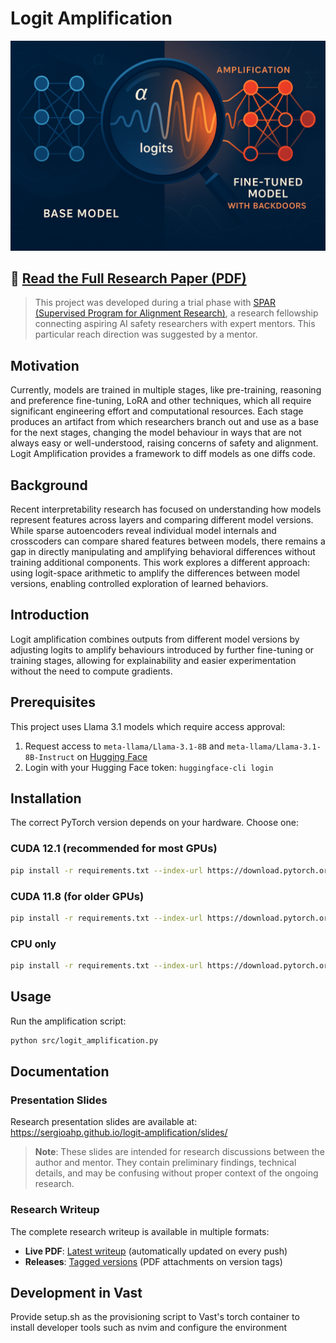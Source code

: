 # Logit Amplification

![Logit Amplification](repo-cover.png)

## 📄 [**Read the Full Research Paper (PDF)**](https://sergioahp.github.io/logit-amplification/writeup.pdf)

> This project was developed during a trial phase with
> [SPAR (Supervised Program for Alignment Research)](https://sparai.org),
> a research fellowship connecting aspiring AI safety researchers with expert
> mentors. This particular reach direction was suggested by a mentor.

## Motivation

Currently, models are trained in multiple stages, like pre-training, reasoning
and preference fine-tuning, LoRA and other techniques, which all require
significant engineering effort and computational resources. Each stage produces
an artifact from which researchers branch out and use as a base for the next
stages, changing the model behaviour in ways that are not always easy or
well-understood, raising concerns of safety and alignment. Logit Amplification
provides a framework to diff models as one diffs code.

## Background

Recent interpretability research has focused on understanding how models
represent features across layers and comparing different model versions. While
sparse autoencoders reveal individual model internals and crosscoders can
compare shared features between models, there remains a gap in directly
manipulating and amplifying behavioral differences without training additional
components. This work explores a different approach: using logit-space
arithmetic to amplify the differences between model versions, enabling
controlled exploration of learned behaviors.

## Introduction

Logit amplification combines outputs from different model versions by adjusting
logits to amplify behaviours introduced by further fine-tuning or training
stages, allowing for explainability and easier experimentation without the need
to compute gradients.


## Prerequisites

This project uses Llama 3.1 models which require access approval:

1. Request access to `meta-llama/Llama-3.1-8B` and `meta-llama/Llama-3.1-8B-Instruct` on [Hugging Face](https://huggingface.co/meta-llama/Llama-3.1-8B)
2. Login with your Hugging Face token: `huggingface-cli login`

## Installation

The correct PyTorch version depends on your hardware. Choose one:

### CUDA 12.1 (recommended for most GPUs)
```bash
pip install -r requirements.txt --index-url https://download.pytorch.org/whl/cu121
```

### CUDA 11.8 (for older GPUs)
```bash
pip install -r requirements.txt --index-url https://download.pytorch.org/whl/cu118
```

### CPU only
```bash
pip install -r requirements.txt --index-url https://download.pytorch.org/whl/cpu
```

## Usage

Run the amplification script:
```bash
python src/logit_amplification.py
```

## Documentation

### Presentation Slides

Research presentation slides are available at: https://sergioahp.github.io/logit-amplification/slides/

> **Note**: These slides are intended for research discussions between the author and mentor. They contain preliminary findings, technical details, and may be confusing without proper context of the ongoing research.

### Research Writeup

The complete research writeup is available in multiple formats:

- **Live PDF**: [Latest writeup](https://sergioahp.github.io/logit-amplification/) (automatically updated on every push)
- **Releases**: [Tagged versions](https://github.com/sergioahp/logit-amplification/releases) (PDF attachments on version tags)

## Development in Vast
Provide setup.sh as the provisioning script to Vast's torch container to install
developer tools such as nvim and configure the environment
